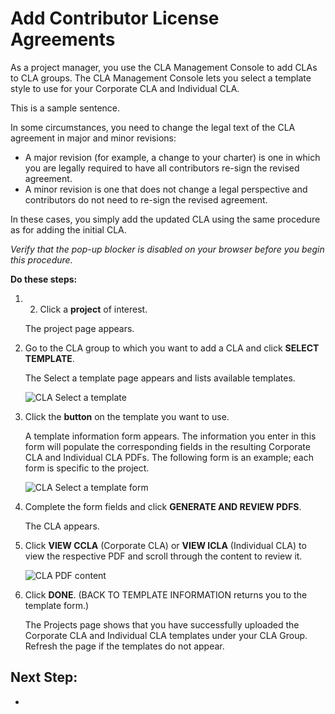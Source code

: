 # Add Contributor License Agreements

As a project manager, you use the CLA Management Console to add CLAs to CLA groups. The CLA Management Console lets you select a template style to use for your Corporate CLA and Individual CLA.

This is a sample sentence.

In some circumstances, you need to change the legal text of the CLA agreement in major and minor revisions:

* A major revision \(for example, a change to your charter\) is one in which you are legally required to have all contributors re-sign the revised agreement.
* A minor revision is one that does not change a legal perspective and contributors do not need to re-sign the revised agreement.

In these cases, you simply add the updated CLA using the same procedure as for adding the initial CLA.

_Verify that the pop-up blocker is disabled on your browser before you begin this procedure._

**Do these steps:**

1. 2. Click a **project** of interest.

   The project page appears.

3. Go to the CLA group to which you want to add a CLA and click **SELECT TEMPLATE**.

   The Select a template page appears and lists available templates.

   ​![CLA Select a template](https://firebasestorage.googleapis.com/v0/b/gitbook-28427.appspot.com/o/assets%2F-LuWIT3NfRhMt-F50U5n%2F-LucMNLTrDe3LcRjxfBK%2F-LucMO637VZoPBg6b7MM%2Fcla-select-a-template-page.png?generation=1574782735696978&alt=media)​

4. Click the **button** on the template you want to use.

   A template information form appears. The information you enter in this form will populate the corresponding fields in the resulting Corporate CLA and Individual CLA PDFs. The following form is an example; each form is specific to the project.

   ​![CLA Select a template form](https://firebasestorage.googleapis.com/v0/b/gitbook-28427.appspot.com/o/assets%2F-LuWIT3NfRhMt-F50U5n%2F-LucMNLTrDe3LcRjxfBK%2F-LucMO65MBjSITP3eKEE%2Fcla-select-a-template-form.png?generation=1574782735697243&alt=media)​

5. Complete the form fields and click **GENERATE AND REVIEW PDFS**.

   The CLA appears.

6. Click **VIEW CCLA** \(Corporate CLA\) or **VIEW ICLA** \(Individual CLA\) to view the respective PDF and scroll through the content to review it.

   ​![CLA PDF content](https://firebasestorage.googleapis.com/v0/b/gitbook-28427.appspot.com/o/assets%2F-LuWIT3NfRhMt-F50U5n%2F-LucMNLTrDe3LcRjxfBK%2F-LucMO674b7gXr_e2tGr%2Fcla-pdf-content.png?generation=1574782735722280&alt=media)​

7. Click **DONE**. \(BACK TO TEMPLATE INFORMATION returns you to the template form.\)

   The Projects page shows that you have successfully uploaded the Corporate CLA and Individual CLA templates under your CLA Group. Refresh the page if the templates do not appear.

## Next Step: <a id="next-step"></a>

* 
